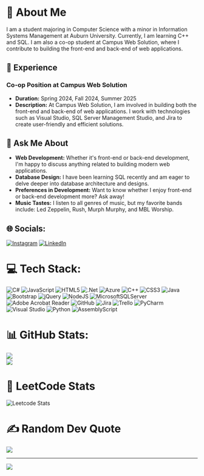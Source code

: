 # 💫 About Me 

I am a student majoring in Computer Science with a minor in Information Systems Management at Auburn University. Currently, I am learning C++ and SQL. I am also a co-op student at Campus Web Solution, where I contribute to building the front-end and back-end of web applications.

## 🚀 Experience 

### Co-op Position at Campus Web Solution

- **Duration:** Spring 2024, Fall 2024, Summer 2025
- **Description:** At Campus Web Solution, I am involved in building both the front-end and back-end of web applications. I work with technologies such as Visual Studio, SQL Server Management Studio, and Jira to create user-friendly and efficient solutions.

## 💬 Ask Me About 

- **Web Development:** Whether it's front-end or back-end development, I'm happy to discuss anything related to building modern web applications.
- **Database Design:** I have been learning SQL recently and am eager to delve deeper into database architecture and designs.
- **Preferences in Development:** Want to know whether I enjoy front-end or back-end development more? Ask away!
- **Music Tastes:** I listen to all genres of music, but my favorite bands include: Led Zeppelin, Rush, Murph Murphy, and MBL Worship.

## 🌐 Socials:
[![Instagram](https://img.shields.io/badge/Instagram-%23E4405F.svg?logo=Instagram&logoColor=white)](https://instagram.com/johnb2221) [![LinkedIn](https://img.shields.io/badge/LinkedIn-%230077B5.svg?logo=linkedin&logoColor=white)](https://linkedin.com/in/jb-mcallister) 

# 💻 Tech Stack:
![C#](https://img.shields.io/badge/c%23-%23239120.svg?style=for-the-badge&logo=csharp&logoColor=white) ![JavaScript](https://img.shields.io/badge/javascript-%23323330.svg?style=for-the-badge&logo=javascript&logoColor=%23F7DF1E) ![HTML5](https://img.shields.io/badge/html5-%23E34F26.svg?style=for-the-badge&logo=html5&logoColor=white) ![.Net](https://img.shields.io/badge/.NET-5C2D91?style=for-the-badge&logo=.net&logoColor=white) ![Azure](https://img.shields.io/badge/azure-%230072C6.svg?style=for-the-badge&logo=microsoftazure&logoColor=white) ![C++](https://img.shields.io/badge/c++-%2300599C.svg?style=for-the-badge&logo=c%2B%2B&logoColor=white) ![CSS3](https://img.shields.io/badge/css3-%231572B6.svg?style=for-the-badge&logo=css3&logoColor=white) ![Java](https://img.shields.io/badge/java-%23ED8B00.svg?style=for-the-badge&logo=openjdk&logoColor=white) ![Bootstrap](https://img.shields.io/badge/bootstrap-%238511FA.svg?style=for-the-badge&logo=bootstrap&logoColor=white) ![jQuery](https://img.shields.io/badge/jquery-%230769AD.svg?style=for-the-badge&logo=jquery&logoColor=white) ![NodeJS](https://img.shields.io/badge/node.js-6DA55F?style=for-the-badge&logo=node.js&logoColor=white) ![MicrosoftSQLServer](https://img.shields.io/badge/Microsoft%20SQL%20Server-CC2927?style=for-the-badge&logo=microsoft%20sql%20server&logoColor=white) ![Adobe Acrobat Reader](https://img.shields.io/badge/Adobe%20Acrobat%20Reader-EC1C24.svg?style=for-the-badge&logo=Adobe%20Acrobat%20Reader&logoColor=white) ![GitHub](https://img.shields.io/badge/github-%23121011.svg?style=for-the-badge&logo=github&logoColor=white) ![Jira](https://img.shields.io/badge/jira-%230A0FFF.svg?style=for-the-badge&logo=jira&logoColor=white) ![Trello](https://img.shields.io/badge/Trello-%23026AA7.svg?style=for-the-badge&logo=Trello&logoColor=white) ![PyCharm](https://img.shields.io/badge/pycharm-143?style=for-the-badge&logo=pycharm&logoColor=black&color=black&labelColor=green) ![Visual Studio](https://img.shields.io/badge/Visual%20Studio-5C2D91.svg?style=for-the-badge&logo=visual-studio&logoColor=white) ![Python](https://img.shields.io/badge/python-3670A0?style=for-the-badge&logo=python&logoColor=ffdd54) ![AssemblyScript](https://img.shields.io/badge/assembly%20script-%23000000.svg?style=for-the-badge&logo=assemblyscript&logoColor=white)
# 📊 GitHub Stats:
![](https://github-readme-streak-stats.herokuapp.com/?user=JohnBMcAllister&theme=dark&hide_border=false)<br/>
![](https://github-readme-stats.vercel.app/api/top-langs/?username=JohnBMcAllister&theme=dark&hide_border=false&include_all_commits=false&count_private=false&layout=compact)
# 🧩 LeetCode Stats
![Leetcode Stats](https://leetcard.jacoblin.cool/JohnBMcAllister?ext=activity)

# ✍️ Random Dev Quote
![](https://quotes-github-readme.vercel.app/api?type=horizontal&theme=radical)

---
[![](https://visitcount.itsvg.in/api?id=JohnBMcAllister&icon=0&color=0)](https://visitcount.itsvg.in)

<!-- Proudly created with GPRM ( https://gprm.itsvg.in ) -->
